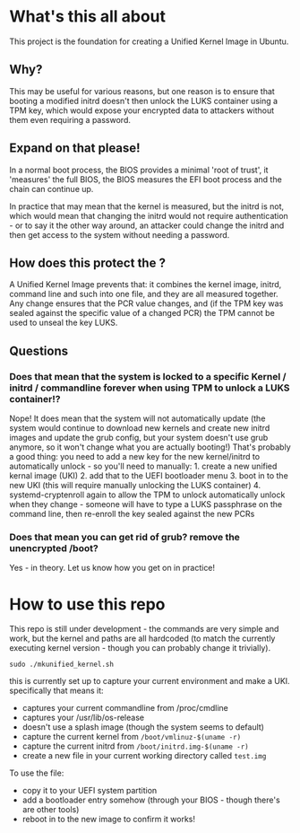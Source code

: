 # What's this all about #
This project is the foundation for creating a Unified Kernel Image in Ubuntu.

## Why? ##
This may be useful for various reasons, but one reason is to ensure that booting a modified initrd doesn't then unlock the LUKS container using a TPM key, which would expose your encrypted data to attackers without them even requiring a password.

## Expand on that please! ##
In a normal boot process, the BIOS provides a minimal 'root of trust', it 'measures' the full BIOS, the BIOS measures the EFI boot process and the chain can continue up.

In practice that may mean that the kernel is measured, but the initrd is not, which would mean that changing the initrd would not require authentication - or to say it the other way around, an attacker could change the initrd and then get access to the system without needing a password.

## How does this protect the ? ##
A Unified Kernel Image prevents that: it combines the kernel image, initrd, command line and such into one file, and they are all measured together.  Any change ensures that the PCR value changes, and (if the TPM key was sealed against the specific value of a changed PCR) the TPM cannot be used to unseal the key LUKS.

## Questions ##
### Does that mean that the system is locked to a specific Kernel / initrd / commandline forever when using TPM to unlock a LUKS container!? ###
Nope!  It does mean that the system will not automatically update (the system would continue to download new kernels and create new initrd images and update the grub config, but your system doesn't use grub anymore, so it won't change what you are actually booting!)
That's probably a good thing: you need to add a new key for the new kernel/initrd to automatically unlock - so you'll need to manually:
    1. create a new unified kernal image (UKI)
    2. add that to the UEFI bootloader menu
    3. boot in to the new UKI (this will require manually unlocking the LUKS container)
    4. systemd-cryptenroll again to allow the TPM to unlock automatically
unlock when they change - someone will have to type a LUKS passphrase on the command line, then re-enroll the key sealed against the new PCRs

### Does that mean you can get rid of grub?  remove the unencrypted /boot? ###
Yes - in theory.  Let us know how you get on in practice!





# How to use this repo #
This repo is still under development - the commands are very simple and work, but the kernel and paths are all hardcoded (to match the currently executing kernel version - though you can probably change it trivially).


```
sudo ./mkunified_kernel.sh
```

this is currently set up to capture your current environment and make a UKI.  specifically that means it:
 - captures your current commandline from /proc/cmdline
 - captures your /usr/lib/os-release
 - doesn't use a splash image (though the system seems to default)
 - capture the current kernel from `/boot/vmlinuz-$(uname -r)`
 - capture the current initrd from `/boot/initrd.img-$(uname -r)`
 - create a new file in your current working directory called `test.img`


To use the file:
 - copy it to your UEFI system partition
 - add a bootloader entry somehow (through your BIOS - though there's are other tools)
 - reboot in to the new image to confirm it works!
